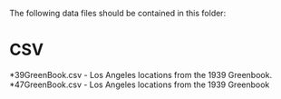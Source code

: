 The following data files should be contained in this folder:

# CSV
*39GreenBook.csv - Los Angeles locations from the 1939 Greenbook. 
*47GreenBook.csv - Los Angeles locations from the 1939 Greenbook


